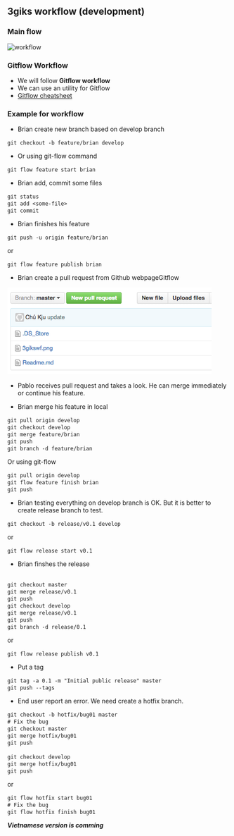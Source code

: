 ## 3giks workflow (development)

### Main flow

![workflow](3gikswf.png)

### Gitflow Workflow

- We will follow **Gitflow workflow**
- We can use an utility for Gitflow
- [Gitflow cheatsheet](http://danielkummer.github.io/git-flow-cheatsheet/)

### Example for  workflow

- Brian create new branch based on develop branch

```
git checkout -b feature/brian develop
```


- Or using git-flow command

```
git flow feature start brian

```


- Brian add, commit some files

```
git status
git add <some-file>
git commit

```

- Brian finishes his feature

```
git push -u origin feature/brian

```

or

```
git flow feature publish brian
```

- Brian create a pull request from Github webpageGitflow

![Pull request](pull-request.png)

- Pablo receives pull request and takes a look. He can merge immediately or continue his feature. 

- Brian merge his feature in local

```
git pull origin develop
git checkout develop
git merge feature/brian
git push
git branch -d feature/brian

```

Or using git-flow

```
git pull origin develop
git flow feature finish brian
git push

```


- Brian testing everything on develop branch is OK. But it is better to create release branch to test.

```
git checkout -b release/v0.1 develop

```

or

```
git flow release start v0.1
```

- Brian finshes the release

```

git checkout master
git merge release/v0.1
git push
git checkout develop
git merge release/v0.1
git push
git branch -d release/0.1

``` 

or 

```
git flow release publish v0.1

```

- Put a tag

```
git tag -a 0.1 -m "Initial public release" master
git push --tags

```

- End user report an error. We need create a hotfix branch.

```
git checkout -b hotfix/bug01 master
# Fix the bug
git checkout master
git merge hotfix/bug01
git push

git checkout develop
git merge hotfix/bug01
git push

```

or 

```
git flow hotfix start bug01
# Fix the bug
git flow hotfix finish bug01

```


***Vietnamese version is comming***